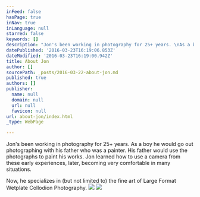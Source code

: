```yaml
---
inFeed: false
hasPage: true
inNav: true
inLanguage: null
starred: false
keywords: []
description: "Jon's been working in photography for 25+ years. \nAs a boy he would go out photographing with his father who was a painter. His father would use the photographs to paint his works. Jon learned how to use a camera from these early experiences, later, becoming very comfortable in many situations.\_"
datePublished: '2016-03-23T16:19:06.853Z'
dateModified: '2016-03-23T16:19:00.942Z'
title: About Jon
author: []
sourcePath: _posts/2016-03-22-about-jon.md
published: true
authors: []
publisher:
  name: null
  domain: null
  url: null
  favicon: null
url: about-jon/index.html
_type: WebPage

---
```

Jon's been working in photography for 25+ years. 
As a boy he would go out photographing with his father who was a painter. His father would use the photographs to paint his works. Jon learned how to use a camera from these early experiences, later, becoming very comfortable in many situations. 

Now, he specializes in (but not limited to) the fine art of Large Format Wetplate Collodion Photography.
![](https://the-grid-user-content.s3-us-west-2.amazonaws.com/5ffafabe-770f-450d-a2c4-8109390a9ed8.jpg)
![](https://the-grid-user-content.s3-us-west-2.amazonaws.com/3177f194-6acd-4757-b0be-3e251e862fe3.jpg)